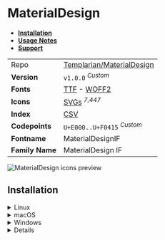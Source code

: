# MaterialDesign

- [**Installation**](#installation)
- [**Usage Notes**](#usage-notes)
- [**Support**](#support)

|                 |                                                                                                                                                                                             |
| :-------------- | ------------------------------------------------------------------------------------------------------------------------------------------------------------------------------------------- |
| Repo            | [Templarian/MaterialDesign](https://github.com/Templarian/MaterialDesign)                                                                                                                   |
| **Version**     | `v1.0.0` <sup>_Custom_</sup>                                                                                                                                                                |
| **Fonts**       | [TTF](https://raw.githubusercontent.com/iconicFonts/if/main/fonts/TTF/MaterialDesign.ttf) - [WOFF2](https://raw.githubusercontent.com/iconicFonts/if/main/fonts/WOFF2/MaterialDesign.woff2) |
| **Icons**       | [SVGs](https://github.com/iconicFonts/if/tree/main/packs/MaterialDesign/svgs) <sup>_7,447_</sup>                                                                                            |
| **Index**       | [CSV](https://github.com/iconicFonts/if/blob/main/indices/MaterialDesign.csv)                                                                                                               |
| **Codepoints**  | `U+E000..U+F0415` <sup>_Custom_</sup>                                                                                                                                                       |
| **Fontname**    | MaterialDesignIF                                                                                                                                                                            |
| **Family Name** | MaterialDesign IF                                                                                                                                                                           |

<picture>
  <source media="(prefers-color-scheme: dark)" srcset="https://raw.githubusercontent.com/iconicFonts/if/main/imgs/MaterialDesign_dark.png">
  <img alt="MaterialDesign icons preview" src="https://raw.githubusercontent.com/iconicFonts/if/main/imgs/MaterialDesign_light.png">
</picture>

## Installation

<details>

<summary>Linux</summary>

```sh
curl -o ~/.local/share/fonts/MaterialDesign.ttf https://raw.githubusercontent.com/iconicFonts/if/main/fonts/TTF/MaterialDesign.ttf
```

Refresh font cache:

```sh
fc-cache -f ~/.local/share/fonts
```

</details>

<details>

<summary>macOS</summary>

```sh
curl -o ~/Library/Fonts/MaterialDesign.ttf https://raw.githubusercontent.com/iconicFonts/if/main/fonts/TTF/MaterialDesign.ttf
```

</details>

<details>

<summary>Windows</summary>

```sh
curl -o C:\Windows\Fonts\MaterialDesign.ttf https://raw.githubusercontent.com/iconicFonts/if/main/fonts/TTF/MaterialDesign.ttf
```

</details>

<details>

## Usage Notes

> [!NOTE]
>
> 1. The suffixes of icons were adjusted from `-outline` and `-bold`, to `-N`, where `N` represents a number, until a unique icon name was found.
>    2 **MaterialDesign** font is standalone and has its own [codepoints](https://github.com/iconicFonts/if/blob/main/indices/MaterialDesign.csv), which are different from those in the [IF](https://github.com/iconicFonts/if/blob/main/indices/if.csv) font[^1].

> [!IMPORTANT]  
> The [codepoints](https://github.com/iconicFonts/if/blob/main/indices/MaterialDesign.csv) for the **MaterialDesign** font remain unchanged and will not alter in the future, ensuring that you can use the font safely even when new versions are released.

## Support

If you've found this project helpful, a little love goes a long way. Give it a :star: or share it around.

[^1]: The first glyph for the **MaterialDesign** font starts from codepoint `E000`, while for the **iPack** font, it starts from `FA241`.
